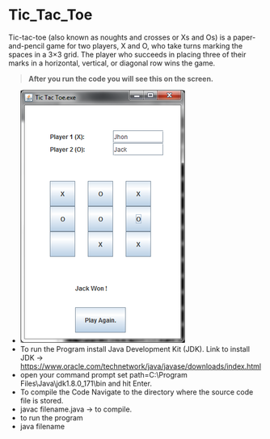 # Tic_Tac_Toe
Tic-tac-toe (also known as noughts and crosses or Xs and Os) is a paper-and-pencil game for two players, X and O, who take turns marking the spaces in a 3×3 grid. The player who succeeds in placing three of their marks in a horizontal, vertical, or diagonal row wins the game.
>**After you run the code you will see this on the screen.** 
* ![](Example.png)
* To run the Program install Java Development Kit (JDK).
Link to install JDK -> https://www.oracle.com/technetwork/java/javase/downloads/index.html
* open your command prompt
set path=C:\Program Files\Java\jdk1.8.0_171\bin and hit Enter.
* To compile the Code Navigate to the directory where the source code file is stored.
* javac filename.java -> to compile.
* to run the program 
* java filename
